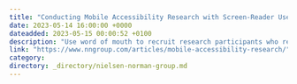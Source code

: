 ```yaml
---
title: "Conducting Mobile Accessibility Research with Screen-Reader Users"
date: 2023-05-14 16:00:00 +0000
dateadded: 2023-05-15 00:00:52 +0100
description: "Use word of mouth to recruit research participants who rely on screen readers. Conduct the study in person to help participants feel comfortable, and plan to record the screen-reader output."
link: "https://www.nngroup.com/articles/mobile-accessibility-research/"
category:
directory: _directory/nielsen-norman-group.md
---
```

